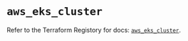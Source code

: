 # `aws_eks_cluster`

Refer to the Terraform Registory for docs: [`aws_eks_cluster`](https://registry.terraform.io/providers/hashicorp/aws/5.6.1/docs/resources/eks_cluster).
